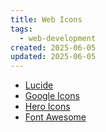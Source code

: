 ```yaml
---
title: Web Icons
tags:
  - web-development
created: 2025-06-05
updated: 2025-06-05
---
```


- [Lucide](https://lucide.dev/)
- [Google Icons](https://fonts.google.com/icons?icon.size=25&icon.color=%23000)
- [Hero Icons](https://heroicons.com/outline)
- [Font Awesome](https://fontawesome.com/search)
